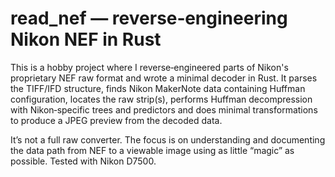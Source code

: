 # read_nef — reverse‑engineering Nikon NEF in Rust

This is a hobby project where I reverse‑engineered parts of Nikon's proprietary NEF raw format and wrote a minimal decoder in Rust. It parses the TIFF/IFD structure, finds Nikon MakerNote data containing Huffman configuration, locates the raw strip(s), performs Huffman decompression with Nikon‑specific trees and predictors and does minimal transformations to produce a JPEG preview from the decoded data.

It’s not a full raw converter. The focus is on understanding and documenting the data path from NEF to a viewable image using as little “magic” as possible. Tested with Nikon D7500.
